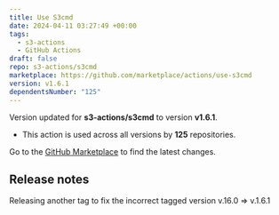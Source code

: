 ```yaml
---
title: Use S3cmd
date: 2024-04-11 03:27:49 +00:00
tags:
  - s3-actions
  - GitHub Actions
draft: false
repo: s3-actions/s3cmd
marketplace: https://github.com/marketplace/actions/use-s3cmd
version: v1.6.1
dependentsNumber: "125"
---
```



Version updated for **s3-actions/s3cmd** to version **v1.6.1**.
- This action is used across all versions by **125** repositories.

Go to the [GitHub Marketplace](https://github.com/marketplace/actions/use-s3cmd) to find the latest changes.

## Release notes

Releasing another tag to fix the incorrect tagged version v.16.0 => v.1.6.1
